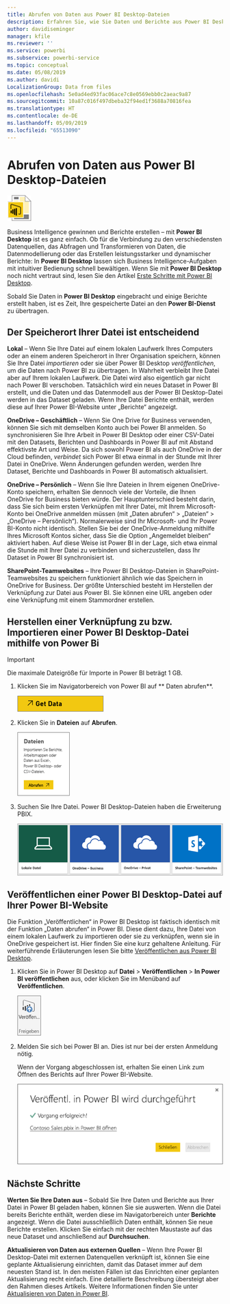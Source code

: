 ```yaml
---
title: Abrufen von Daten aus Power BI Desktop-Dateien
description: Erfahren Sie, wie Sie Daten und Berichte aus Power BI Desktop in Power BI abrufen.
author: davidiseminger
manager: kfile
ms.reviewer: ''
ms.service: powerbi
ms.subservice: powerbi-service
ms.topic: conceptual
ms.date: 05/08/2019
ms.author: davidi
LocalizationGroup: Data from files
ms.openlocfilehash: 5e0ad4ed93fac06ace7c8e0569ebb0c2aeac9a87
ms.sourcegitcommit: 10a87c016f497dbeba32f94ed1f3688a70816fea
ms.translationtype: HT
ms.contentlocale: de-DE
ms.lasthandoff: 05/09/2019
ms.locfileid: "65513090"
---
```

# <a name="get-data-from-power-bi-desktop-files"></a>Abrufen von Daten aus Power BI Desktop-Dateien
![](media/service-desktop-files/pbid_file_icon.png)

Business Intelligence gewinnen und Berichte erstellen – mit **Power BI Desktop** ist es ganz einfach. Ob für die Verbindung zu den verschiedensten Datenquellen, das Abfragen und Transformieren von Daten, die Datenmodellierung oder das Erstellen leistungsstarker und dynamischer Berichte: In **Power BI Desktop** lassen sich Business Intelligence-Aufgaben mit intuitiver Bedienung schnell bewältigen. Wenn Sie mit **Power BI Desktop** noch nicht vertraut sind, lesen Sie den Artikel [Erste Schritte mit Power BI Desktop](desktop-getting-started.md).

Sobald Sie Daten in **Power BI Desktop** eingebracht und einige Berichte erstellt haben, ist es Zeit, Ihre gespeicherte Datei an den **Power BI-Dienst** zu übertragen.

## <a name="where-your-file-is-saved-makes-a-difference"></a>Der Speicherort Ihrer Datei ist entscheidend
**Lokal** – Wenn Sie Ihre Datei auf einem lokalen Laufwerk Ihres Computers oder an einem anderen Speicherort in Ihrer Organisation speichern, können Sie Ihre Datei *importieren* oder sie über Power BI Desktop *veröffentlichen*, um die Daten nach Power BI zu übertragen. In Wahrheit verbleibt Ihre Datei aber auf Ihrem lokalen Laufwerk. Die Datei wird also eigentlich gar nicht nach Power BI verschoben. Tatsächlich wird ein neues Dataset in Power BI erstellt, und die Daten und das Datenmodell aus der Power BI Desktop-Datei werden in das Dataset geladen. Wenn Ihre Datei Berichte enthält, werden diese auf Ihrer Power BI-Website unter „Berichte“ angezeigt.

**OneDrive – Geschäftlich** – Wenn Sie One Drive for Business verwenden, können Sie sich mit demselben Konto auch bei Power BI anmelden. So synchronisieren Sie Ihre Arbeit in Power BI Desktop oder einer CSV-Datei mit den Datasets, Berichten und Dashboards in Power BI auf mit Abstand effektivste Art und Weise. Da sich sowohl Power BI als auch OneDrive in der Cloud befinden, *verbindet* sich Power BI etwa einmal in der Stunde mit Ihrer Datei in OneDrive. Wenn Änderungen gefunden werden, werden Ihre Dataset, Berichte und Dashboards in Power BI automatisch aktualisiert.

**OneDrive – Persönlich** – Wenn Sie Ihre Dateien in Ihrem eigenen OneDrive-Konto speichern, erhalten Sie dennoch viele der Vorteile, die Ihnen OneDrive for Business bieten würde. Der Hauptunterschied besteht darin, dass Sie sich beim ersten Verknüpfen mit Ihrer Datei, mit Ihrem Microsoft-Konto bei OneDrive anmelden müssen (mit „Daten abrufen“ > „Dateien“ > „OneDrive – Persönlich“). Normalerweise sind Ihr Microsoft- und Ihr Power BI-Konto nicht identisch. Stellen Sie bei der OneDrive-Anmeldung mithilfe Ihres Microsoft Kontos sicher, dass Sie die Option „Angemeldet bleiben“ aktiviert haben. Auf diese Weise ist Power BI in der Lage, sich etwa einmal die Stunde mit Ihrer Datei zu verbinden und sicherzustellen, dass Ihr Dataset in Power BI synchronisiert ist.

**SharePoint-Teamwebsites** – Ihre Power BI Desktop-Dateien in SharePoint-Teamwebsites zu speichern funktioniert ähnlich wie das Speichern in OneDrive for Business. Der größte Unterschied besteht im Herstellen der Verknüpfung zur Datei aus Power BI. Sie können eine URL angeben oder eine Verknüpfung mit einem Stammordner erstellen.

## <a name="import-or-connect-to-a-power-bi-desktop-file-from-power-bi"></a>Herstellen einer Verknüpfung zu bzw. Importieren einer Power BI Desktop-Datei mithilfe von Power Bi
>[!IMPORTANT]
>Die maximale Dateigröße für Importe in Power BI beträgt 1 GB.

1. Klicken Sie im Navigatorbereich von Power BI auf ** Daten abrufen**.
   
   ![](media/service-desktop-files/pbid_get_data_button.png)
2. Klicken Sie in **Dateien** auf **Abrufen**.
   
   ![](media/service-desktop-files/pbid_files_get.png)
3. Suchen Sie Ihre Datei. Power BI Desktop-Dateien haben die Erweiterung PBIX.
   
   ![](media/service-desktop-files/pbid_find_your_file.png)

## <a name="publish-a-file-from-power-bi-desktop-to-your-power-bi-site"></a>Veröffentlichen einer Power BI Desktop-Datei auf Ihrer Power BI-Website
Die Funktion „Veröffentlichen“ in Power BI Desktop ist faktisch identisch mit der Funktion „Daten abrufen“ in Power BI. Diese dient dazu, Ihre Datei von einem lokalen Laufwerk zu importieren oder sie zu verknüpfen, wenn sie in OneDrive gespeichert ist.  Hier finden Sie eine kurz gehaltene Anleitung. Für weiterführende Erläuterungen lesen Sie bitte [Veröffentlichen aus Power BI Desktop](desktop-upload-desktop-files.md).

1. Klicken Sie in Power BI Desktop auf **Datei** > **Veröffentlichen** > **In Power BI veröffentlichen** aus, oder klicken Sie im Menüband auf **Veröffentlichen**.
   
   ![](media/service-desktop-files/pbid_publish.png)
2. Melden Sie sich bei Power BI an. Dies ist nur bei der ersten Anmeldung nötig.
   
   Wenn der Vorgang abgeschlossen ist, erhalten Sie einen Link zum Öffnen des Berichts auf Ihrer Power BI-Website.
   
   ![](media/service-desktop-files/pbid_publishing.png)

## <a name="next-steps"></a>Nächste Schritte
**Werten Sie Ihre Daten aus** – Sobald Sie Ihre Daten und Berichte aus Ihrer Datei in Power BI geladen haben, können Sie sie auswerten. Wenn die Datei bereits Berichte enthält, werden diese im Navigatorbereich unter **Berichte** angezeigt. Wenn die Datei ausschließlich Daten enthält, können Sie neue Berichte erstellen. Klicken Sie einfach mit der rechten Maustaste auf das neue Dataset und anschließend auf **Durchsuchen**.

**Aktualisieren von Daten aus externen Quellen** – Wenn Ihre Power BI Desktop-Datei mit externen Datenquellen verknüpft ist, können Sie eine geplante Aktualisierung einrichten, damit das Dataset immer auf dem neuesten Stand ist. In den meisten Fällen ist das Einrichten einer geplanten Aktualisierung recht einfach. Eine detaillierte Beschreibung übersteigt aber den Rahmen dieses Artikels. Weitere Informationen finden Sie unter [Aktualisieren von Daten in Power BI](refresh-data.md).

